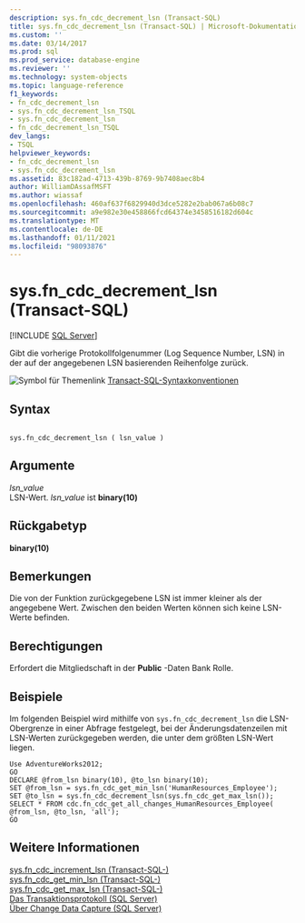 ```yaml
---
description: sys.fn_cdc_decrement_lsn (Transact-SQL)
title: sys.fn_cdc_decrement_lsn (Transact-SQL) | Microsoft-Dokumentation
ms.custom: ''
ms.date: 03/14/2017
ms.prod: sql
ms.prod_service: database-engine
ms.reviewer: ''
ms.technology: system-objects
ms.topic: language-reference
f1_keywords:
- fn_cdc_decrement_lsn
- sys.fn_cdc_decrement_lsn_TSQL
- sys.fn_cdc_decrement_lsn
- fn_cdc_decrement_lsn_TSQL
dev_langs:
- TSQL
helpviewer_keywords:
- fn_cdc_decrement_lsn
- sys.fn_cdc_decrement_lsn
ms.assetid: 83c182ad-4713-439b-8769-9b7408aec8b4
author: WilliamDAssafMSFT
ms.author: wiassaf
ms.openlocfilehash: 460af637f6829940d3dce5282e2bab067a6b08c7
ms.sourcegitcommit: a9e982e30e458866fcd64374e3458516182d604c
ms.translationtype: MT
ms.contentlocale: de-DE
ms.lasthandoff: 01/11/2021
ms.locfileid: "98093876"
---
```

# <a name="sysfn_cdc_decrement_lsn-transact-sql"></a>sys.fn_cdc_decrement_lsn (Transact-SQL)
[!INCLUDE [SQL Server](../../includes/applies-to-version/sqlserver.md)]

  Gibt die vorherige Protokollfolgenummer (Log Sequence Number, LSN) in der auf der angegebenen LSN basierenden Reihenfolge zurück.  
  
 ![Symbol für Themenlink](../../database-engine/configure-windows/media/topic-link.gif "Symbol für Themenlink") [Transact-SQL-Syntaxkonventionen](../../t-sql/language-elements/transact-sql-syntax-conventions-transact-sql.md)  
  
## <a name="syntax"></a>Syntax  
  
```  
  
sys.fn_cdc_decrement_lsn ( lsn_value )  
```  
  
## <a name="arguments"></a>Argumente  
 *lsn_value*  
 LSN-Wert. *lsn_value* ist **binary(10)**  
  
## <a name="return-type"></a>Rückgabetyp  
 **binary(10)**  
  
## <a name="remarks"></a>Bemerkungen  
 Die von der Funktion zurückgegebene LSN ist immer kleiner als der angegebene Wert. Zwischen den beiden Werten können sich keine LSN-Werte befinden.  
  
## <a name="permissions"></a>Berechtigungen  
 Erfordert die Mitgliedschaft in der **Public** -Daten Bank Rolle.  
  
## <a name="examples"></a>Beispiele  
 Im folgenden Beispiel wird mithilfe von `sys.fn_cdc_decrement_lsn` die LSN-Obergrenze in einer Abfrage festgelegt, bei der Änderungsdatenzeilen mit LSN-Werten zurückgegeben werden, die unter dem größten LSN-Wert liegen.  
  
```  
Use AdventureWorks2012;  
GO  
DECLARE @from_lsn binary(10), @to_lsn binary(10);  
SET @from_lsn = sys.fn_cdc_get_min_lsn('HumanResources_Employee');  
SET @to_lsn = sys.fn_cdc_decrement_lsn(sys.fn_cdc_get_max_lsn());  
SELECT * FROM cdc.fn_cdc_get_all_changes_HumanResources_Employee( @from_lsn, @to_lsn, 'all');   
GO  
```  
  
## <a name="see-also"></a>Weitere Informationen  
 [sys.fn_cdc_increment_lsn &#40;Transact-SQL-&#41;](../../relational-databases/system-functions/sys-fn-cdc-increment-lsn-transact-sql.md)   
 [sys.fn_cdc_get_min_lsn &#40;Transact-SQL-&#41;](../../relational-databases/system-functions/sys-fn-cdc-get-min-lsn-transact-sql.md)   
 [sys.fn_cdc_get_max_lsn &#40;Transact-SQL-&#41;](../../relational-databases/system-functions/sys-fn-cdc-get-max-lsn-transact-sql.md)   
 [Das Transaktionsprotokoll &#40;SQL Server&#41;](../../relational-databases/logs/the-transaction-log-sql-server.md)   
 [Über Change Data Capture &#40;SQL Server&#41;](../../relational-databases/track-changes/about-change-data-capture-sql-server.md)  
  
  
